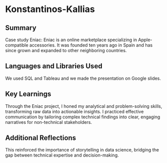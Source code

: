 # Konstantinos-Kallias

## Summary
Case study Eniac: Eniac is an online marketplace specializing in Apple-compatible accessories.
It was founded ten years ago in Spain and has since grown and expanded to other neighboring countries.
## Languages and Libraries Used
We used SQL and Tableau and we made the presentation on Google slides.
## Key Learnings
Through the Eniac project, I honed my analytical and problem-solving skills, transforming raw data into actionable insights. 
I practiced effective communication by tailoring complex technical findings into clear, engaging narratives for non-technical stakeholders. 
## Additional Reflections
This reinforced the importance of storytelling in data science, bridging the gap between technical expertise and decision-making.

